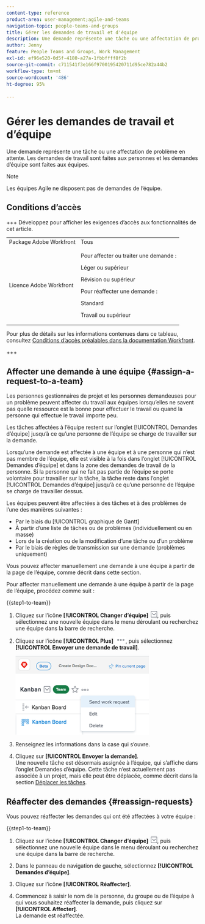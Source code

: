 ```yaml
---
content-type: reference
product-area: user-management;agile-and-teams
navigation-topic: people-teams-and-groups
title: Gérer les demandes de travail et d'équipe
description: Une demande représente une tâche ou une affectation de problème en attente. Les demandes de travail sont faites aux personnes et les demandes d’équipe sont faites aux équipes.
author: Jenny
feature: People Teams and Groups, Work Management
exl-id: ef96e520-0d5f-4180-a27a-1fbbffff8f2b
source-git-commit: c711541f3e166f9700195420711d95ce782a44b2
workflow-type: tm+mt
source-wordcount: '486'
ht-degree: 95%

---
```


# Gérer les demandes de travail et d’équipe

Une demande représente une tâche ou une affectation de problème en attente. Les demandes de travail sont faites aux personnes et les demandes d’équipe sont faites aux équipes.

>[!NOTE]
>
>Les équipes Agile ne disposent pas de demandes de l’équipe.

## Conditions d’accès

+++ Développez pour afficher les exigences d’accès aux fonctionnalités de cet article.

<table style="table-layout:auto"> 
 <col> 
 <col> 
 <tbody> 
  <tr data-mc-conditions=""> 
   <td role="rowheader">Package Adobe Workfront</td> 
   <td>Tous</td> 
  </tr> 
  <tr> 
   <td role="rowheader">Licence Adobe Workfront</td> 
   <td>
   <p>Pour affecter ou traiter une demande :
   <p>Léger ou supérieur</p>
  <p>Révision ou supérieur</p>
   <p>Pour réaffecter une demande :
   <p>Standard</p>
   <p>Travail ou supérieur</p></td>
  </tr> 
 </tbody> 
</table>

Pour plus de détails sur les informations contenues dans ce tableau, consultez [Conditions d’accès préalables dans la documentation Workfront](/help/quicksilver/administration-and-setup/add-users/access-levels-and-object-permissions/access-level-requirements-in-documentation.md).

+++

## Affecter une demande à une équipe {#assign-a-request-to-a-team}

Les personnes gestionnaires de projet et les personnes demandeuses pour un problème peuvent affecter du travail aux équipes lorsqu’elles ne savent pas quelle ressource est la bonne pour effectuer le travail ou quand la personne qui effectue le travail importe peu.

Les tâches affectées à l’équipe restent sur l’onglet [!UICONTROL Demandes d’équipe] jusqu’à ce qu’une personne de l’équipe se charge de travailler sur la demande.

Lorsqu’une demande est affectée à une équipe et à une personne qui n’est pas membre de l’équipe, elle est visible à la fois dans l’onglet [!UICONTROL Demandes d’équipe] et dans la zone des demandes de travail de la personne. Si la personne qui ne fait pas partie de l’équipe se porte volontaire pour travailler sur la tâche, la tâche reste dans l’onglet [!UICONTROL Demandes d’équipe] jusqu’à ce qu’une personne de l’équipe se charge de travailler dessus.

Les équipes peuvent être affectées à des tâches et à des problèmes de l’une des manières suivantes :

* Par le biais du [!UICONTROL graphique de Gantt]
* À partir d’une liste de tâches ou de problèmes (individuellement ou en masse)
* Lors de la création ou de la modification d’une tâche ou d’un problème
* Par le biais de règles de transmission sur une demande (problèmes uniquement)

Vous pouvez affecter manuellement une demande à une équipe à partir de la page de l’équipe, comme décrit dans cette section.

Pour affecter manuellement une demande à une équipe à partir de la page de l’équipe, procédez comme suit :

{{step1-to-team}}

1. Cliquez sur l’icône **[!UICONTROL Changer d’équipe]** ![Icône Changer d’équipe](assets/switch-team-icon.png), puis sélectionnez une nouvelle équipe dans le menu déroulant ou recherchez une équipe dans la barre de recherche.

1. Cliquez sur l’icône **[!UICONTROL Plus]** ![](assets/more-icon.png), puis sélectionnez **[!UICONTROL Envoyer une demande de travail]**.

   ![](assets/edit-team-settings-350x205.png)

1. Renseignez les informations dans la case qui s’ouvre.
1. Cliquez sur **[!UICONTROL Envoyer la demande]**.\
   Une nouvelle tâche est désormais assignée à l’équipe, qui s’affiche dans l’onglet Demandes d’équipe. Cette tâche n’est actuellement pas associée à un projet, mais elle peut être déplacée, comme décrit dans la section [Déplacer les tâches](../../manage-work/tasks/manage-tasks/move-tasks.md).

## Réaffecter des demandes {#reassign-requests}

Vous pouvez réaffecter les demandes qui ont été affectées à votre équipe :

{{step1-to-team}}

1. Cliquez sur l’icône **[!UICONTROL Changer d’équipe]** ![Icône Changer d’équipe](assets/switch-team-icon.png), puis sélectionnez une nouvelle équipe dans le menu déroulant ou recherchez une équipe dans la barre de recherche.
1. Dans le panneau de navigation de gauche, sélectionnez **[!UICONTROL Demandes d’équipe]**.
1. Cliquez sur l’icône **[!UICONTROL Réaffecter]**.

1. Commencez à saisir le nom de la personne, du groupe ou de l’équipe à qui vous souhaitez réaffecter la demande, puis cliquez sur **[!UICONTROL Affecter]**.\
   La demande est réaffectée.
